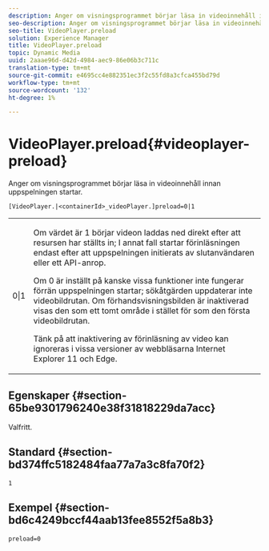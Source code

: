 ```yaml
---
description: Anger om visningsprogrammet börjar läsa in videoinnehåll innan uppspelningen startar.
seo-description: Anger om visningsprogrammet börjar läsa in videoinnehåll innan uppspelningen startar.
seo-title: VideoPlayer.preload
solution: Experience Manager
title: VideoPlayer.preload
topic: Dynamic Media
uuid: 2aaae96d-d42d-4984-aec9-86e06b3c711c
translation-type: tm+mt
source-git-commit: e4695cc4e882351ec3f2c55fd8a3cfca455bd79d
workflow-type: tm+mt
source-wordcount: '132'
ht-degree: 1%

---
```



# VideoPlayer.preload{#videoplayer-preload}

Anger om visningsprogrammet börjar läsa in videoinnehåll innan uppspelningen startar.

`[VideoPlayer.|<containerId>_videoPlayer.]preload=0|1`

<table id="table_AE7AAFA9B4374E31B51D06511EB96401"> 
 <tbody> 
  <tr> 
   <td colname="col1"> <p> <span class="codeph"> 0|1  </span> </p> </td> 
   <td colname="col2"> <p> Om värdet är <span class="codeph"> 1 </span> börjar videon laddas ned direkt efter att resursen har ställts in; I annat fall startar förinläsningen endast efter att uppspelningen initierats av slutanvändaren eller ett API-anrop. </p> <p>Om <span class="codeph"> 0 </span> är inställt på  kanske vissa funktioner inte fungerar förrän uppspelningen startar; sökåtgärden uppdaterar inte videobildrutan. Om förhandsvisningsbilden är inaktiverad visas den som ett tomt område i stället för som den första videobildrutan. </p> <p>Tänk på att inaktivering av förinläsning av video kan ignoreras i vissa versioner av webbläsarna Internet Explorer 11 och Edge. </p> </td> 
  </tr> 
 </tbody> 
</table>

## Egenskaper {#section-65be9301796240e38f31818229da7acc}

Valfritt.

## Standard {#section-bd374ffc5182484faa77a7a3c8fa70f2}

`1`

## Exempel {#section-bd6c4249bccf44aab13fee8552f5a8b3}

`preload=0`
